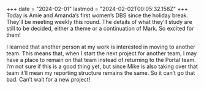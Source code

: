 +++
date = "2024-02-01"
lastmod = "2024-02-02T00:05:32.158Z"
+++
Today is Amie and Amanda’s first women’s DBS since the holiday break. They’ll be meeting weekly this round. The details of what they’ll study are still to be decided, either a theme or a continuation of Mark. So excited for them!

I learned that another person at my work is interested in moving to another team. This means that, when I start the next project for another team, I may have a place to remain on that team instead of returning to the Portal team. I’m not sure if this is a good thing yet, but since Mike is also taking over that team it’ll mean my reporting structure remains the same. So it can’t go that bad. Can’t wait for a new project!